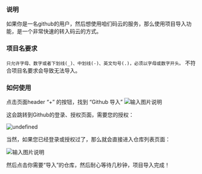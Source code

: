### 说明
如果你是一名github的用户，然后想使用咱们码云的服务，那么使用项目导入功能，是一个非常快速的转入码云的方式。
### 项目名要求
`只允许字母、数字或者下划线(_)、中划线(-)、英文句号(.)，必须以字母或数字开头。`
不符合项目名要求会导致无法导入。 

### 如何使用
点击页面header “+” 的按钮，找到 “Github 导入”
![输入图片说明](https://git.oschina.net/uploads/images/2017/0904/165328_873e994f_341631.png "屏幕截图.png")

这会跳转到Github的登录、授权页面，需要您的授权：

![undefined](http://git.oschina.net/uploads/images/2014/0625/120509_57c5ec3f_12983.png)

当然，如果您已经登录或授权过了，那么就会直接进入仓库列表页面：

![输入图片说明](https://git.oschina.net/uploads/images/2017/0904/165517_a1b386ea_341631.png "屏幕截图.png")

然后点击你需要“导入”的仓库，然后耐心等待几秒钟，项目导入完成！